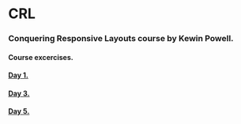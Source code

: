 # CRL
### Conquering Responsive Layouts course by Kewin Powell. 
#### Course excercises.

#### [Day 1.](https://sandeepurankar.github.io/CRL/Day-1/challenge01/)
#### [Day 3.](https://sandeepurankar.github.io/CRL/Day-3/challenge02/)
#### [Day 5.](https://sandeepurankar.github.io/CRL/Day-5/)
